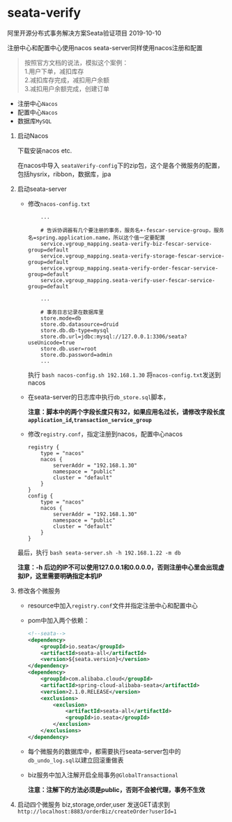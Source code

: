 # seata-verify

阿里开源分布式事务解决方案Seata验证项目
2019-10-10

注册中心和配置中心使用nacos
seata-server同样使用nacos注册和配置

> 按照官方文档的说法，模拟这个案例：
> <br/> 1.用户下单，减扣库存
> <br/> 2.减扣库存完成，减扣用户余额
> <br/> 3.减扣用户余额完成，创建订单


- 注册中心```Nacos```
- 配置中心```Nacos```
- 数据库```MySQL```

1. 启动Nacos
  
    下载安装nacos etc.
    
    在nacos中导入 ```seataVerify-config```下的zip包，这个是各个微服务的配置，
    包括hysrix，ribbon，数据库，jpa
    
2. 启动seata-server

    - 修改```nacos-config.txt```
        ```
            ...
      
            # 告诉协调器有几个要注册的事务，服务名+-fescar-service-group，服务名=spring.application.name，所以这个值一定要配置
            service.vgroup_mapping.seata-verify-biz-fescar-service-group=default
            service.vgroup_mapping.seata-verify-storage-fescar-service-group=default
            service.vgroup_mapping.seata-verify-order-fescar-service-group=default
            service.vgroup_mapping.seata-verify-user-fescar-service-group=default
            
            ...
           
            # 事务日志记录在数据库里
            store.mode=db
            store.db.datasource=druid
            store.db.db-type=mysql
            store.db.url=jdbc:mysql://127.0.0.1:3306/seata?useUnicode=true
            store.db.user=root
            store.db.password=admin
            ...
        ```

        执行 ```bash nacos-config.sh 192.168.1.30``` 将```nacos-config.txt```发送到nacos
    
    - 在seata-server的日志库中执行```db_store.sql```脚本，
    
        **注意：脚本中的两个字段长度只有32，如果应用名过长，请修改字段长度 ```application_id```,```transaction_service_group```**

    - 修改```registry.conf```，指定注册到nacos，配置中心nacos
        ```
        registry {
            type = "nacos"
            nacos {
                serverAddr = "192.168.1.30"
                namespace = "public"
                cluster = "default"
            }
        }
        config {
            type = "nacos"
            nacos {
                serverAddr = "192.168.1.30"
                namespace = "public"
                cluster = "default"
            }
        }
        ```
      
    最后，执行 ```bash seata-server.sh -h 192.168.1.22 -m db```
    
    **注意：-h 后边的IP不可以使用127.0.0.1和0.0.0.0，否则注册中心里会出现虚拟IP，这里需要明确指定本机IP**
    
3. 修改各个微服务
    - resource中加入```registry.conf```文件并指定注册中心和配置中心
    - pom中加入两个依赖：
        ```xml
        <!--seata-->
        <dependency>
            <groupId>io.seata</groupId>
            <artifactId>seata-all</artifactId>
            <version>${seata.version}</version>
        </dependency>
        <dependency>
            <groupId>com.alibaba.cloud</groupId>
            <artifactId>spring-cloud-alibaba-seata</artifactId>
            <version>2.1.0.RELEASE</version>
            <exclusions>
                <exclusion>
                    <artifactId>seata-all</artifactId>
                    <groupId>io.seata</groupId>
                </exclusion>
            </exclusions>
        </dependency>
        ```
    - 每个微服务的数据库中，都需要执行seata-server包中的 ```db_undo_log.sql```以建立回滚重做表
    - biz服务中加入注解开启全局事务```@GlobalTransactional```
    
        **注意：注解下的方法必须是public，否则不会被代理，事务不生效**
        
4. 启动四个微服务 biz,storage,order,user 发送GET请求到 ```http://localhost:8883/orderBiz/createOrder?userId=1```

